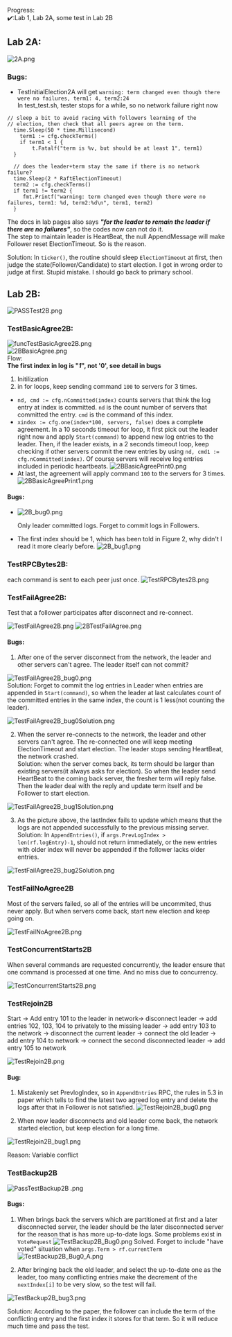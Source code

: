 Progress:  
:heavy_check_mark::Lab 1, Lab 2A, some test in Lab 2B

## Lab 2A:
![2A.png](Pics%2F2A.png)
### Bugs:
* TestInitialElection2A will get `warning: term changed even though there were no failures, term1: 4, term2:24`  
In test_test.sh, tester stops for a while, so no network failure right now
```
// sleep a bit to avoid racing with followers learning of the 
// election, then check that all peers agree on the term.
  time.Sleep(50 * time.Millisecond)
    term1 := cfg.checkTerms()
    if term1 < 1 {
        t.Fatalf("term is %v, but should be at least 1", term1)
  }

  // does the leader+term stay the same if there is no network failure?
  time.Sleep(2 * RaftElectionTimeout)
  term2 := cfg.checkTerms()
  if term1 != term2 {
     fmt.Printf("warning: term changed even though there were no failures, term1: %d, term2:%d\n", term1, term2)
  }
```
The docs in lab pages also says ***"for the leader to remain the leader if there are no failures"***, so the codes now can not do it.  
The step to maintain leader is HeartBeat, the null AppendMessage will make Follower reset ElectionTimeout.
So is the reason.

Solution: In `ticker()`, the routine should sleep `ElectionTimeout` at first, then judge the state(Follower/Candidate) to start election. I got in wrong order to judge at first. Stupid mistake. I should go back to primary school.

## Lab 2B:  

![PASSTest2B.png](Pics%2FPASSTest2B.png)  

### TestBasicAgree2B:
![funcTestBasicAgree2B.png](Pics%2FfuncTestBasicAgree2B.png)  
![2BBasicAgree.png](Pics%2F2BBasicAgree.png)  
Flow:  
**The first index in log is "*1*", not '0', see detail in bugs**
1. Initilization
2. in for loops, keep sending command `100` to servers for 3 times.
- `nd, cmd := cfg.nCommitted(index)` counts servers that think the log entry at index is committed. `nd` is the count number of servers that committed the entry. `cmd` is the command of this index.
- `xindex := cfg.one(index*100, servers, false)` does a complete agreement. In a 10 seconds timeout for loop, it first pick out the leader right now and apply `Start(command)` to append new log entries to the leader. Then, if the leader exists, in a 2 seconds timeout loop, keep checking if other servers commit the new entries by using `nd, cmd1 := cfg.nCommitted(index)`. Of course servers will receive log entries included in periodic heartbeats.
  ![2BBasicAgreePrint0.png](Pics%2F2BBasicAgreePrint0.png)
- At last, the agreement will apply command `100` to the servers for 3 times.
  ![2BBasicAgreePrint1.png](Pics%2F2BBasicAgreePrint1.png)


#### Bugs:  

* ![2B_bug0.png](Pics%2F2B_bug0.png)  

    Only leader committed logs. Forget to commit logs in Followers.   
* The first index should be 1, which has been told in Figure 2, why didn't I read it more clearly before.
  ![2B_bug1.png](Pics%2F2B_bug1.png)

### TestRPCBytes2B:
each command is sent to each peer just once.
![TestRPCBytes2B.png](Pics%2FTestRPCBytes2B.png)
### TestFailAgree2B:
Test that a follower participates after disconnect and re-connect.  
  
![TestFailAgree2B.png](Pics%2FTestFailAgree2B.png)
![2BTestFailAgree.png](Pics%2F2BTestFailAgree.png)  

#### Bugs:
1. After one of the server disconnect from the network, the leader and other servers can't agree. The leader itself can not commit?  

![TestFailAgree2B_bug0.png](Pics%2FTestFailAgree2B_bug0.png)  
Solution: Forget to commit the log entries in Leader when entries are appended in `Start(command)`, so when the leader at last calculates count of the committed entries in the same index, the count is 1 less(not counting the leader).   
  
![TestFailAgree2B_bug0Solution.png](Pics%2FTestFailAgree2B_bug0Solution.png)

2. When the server re-connects to the network, the leader and other servers can't agree. The re-connected one will keep meeting ElectionTimeout and start election. The leader stops sending HeartBeat, the network crashed.  
Solution: when the server comes back, its term should be larger than existing servers(it always asks for election). So when the leader send HeartBeat to the coming back server, the fresher term will reply false. Then the leader deal with the reply and update term itself and be Follower to start election.  

![TestFailAgree2B_bug1Solution.png](Pics%2FTestFailAgree2B_bug1Solution.png)

3. As the picture above, the lastIndex fails to update which means that the logs are not appended successfully to the previous missing server.  
Solution: In `AppendEntries()`, if `args.PrevLogIndex > len(rf.logEntry)-1`, should not return immediately, or the new entries with older index will never be appended if the follower lacks older entries.  

 ![TestFailAgree2B_bug2Solution.png](Pics%2FTestFailAgree2B_bug2Solution.png)  

### TestFailNoAgree2B
Most of the servers failed, so all of the entries will be uncommited, thus never apply. But when servers come back, start new election and keep going on.  

![TestFailNoAgree2B.png](Pics%2FTestFailNoAgree2B.png)

### TestConcurrentStarts2B
When several commands are requested concurrently, the leader ensure that one command is processed at one time. And no miss due to concurrency.  

![TestConcurrentStarts2B.png](Pics%2FTestConcurrentStarts2B.png)

### TestRejoin2B
Start -> Add entry 101 to the leader in network-> disconnect leader -> add entries 102, 103, 104 to privately to the missing leader -> add entry 103 to the network -> disconnect the current leader -> connect the old leader -> add entry 104 to network -> connect the second disconnected leader -> add entry 105 to network  

![TestRejoin2B.png](Pics%2FTestRejoin2B.png)  

#### Bug:
1. Mistakenly set PrevlogIndex, so in `AppendEntries` RPC, the rules in 5.3 in paper which tells to find the latest two agreed log entry and delete the logs after that in Follower is not satisfied.
![TestRejoin2B_bug0.png](Pics%2FTestRejoin2B_bug0.png)

2. When now leader disconnects and old leader come back, the network started election, but keep election for a long time.
  
![TestRejoin2B_bug1.png](Pics%2FTestRejoin2B_bug1.png)

Reason: Variable conflict
### TestBackup2B
![PassTestBackup2B .png](Pics%2FPassTestBackup2B%20.png)

#### Bugs:  
1. When brings back the servers which are partitioned at first and a later disconnected server, the leader should be the later disconnected server for the reason that is has more up-to-date logs. Some problems exist in `VoteRequest`
   ![TestBackup2B_Bug0.png](Pics%2FTestBackup2B_Bug0.png)
Solved. Forget to include "have voted" situation when `args.Term > rf.currentTerm`
![TestBackup2B_Bug0_A.png](Pics%2FTestBackup2B_Bug0_A.png) 

2. After bringing back the old leader, and select the up-to-date one as the leader, too many conflicting entries make the decrement of the `nextIndex[i]` to be very slow, so the test will fail.  

![TestBackup2B_bug3.png](Pics%2FTestBackup2B_bug3.png)

Solution: According to the paper, the follower can include the term of the conflicting entry and the first index it stores for that term. So it will reduce much time and pass the test.



